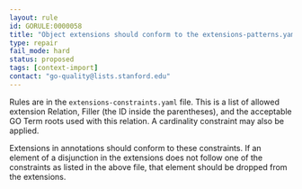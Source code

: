 ```yaml
---
layout: rule
id: GORULE:0000058
title: "Object extensions should conform to the extensions-patterns.yaml file in metadata"
type: repair
fail_mode: hard
status: proposed
tags: [context-import]
contact: "go-quality@lists.stanford.edu"
---
```

Rules are in the `extensions-constraints.yaml` file. This is
a list of allowed extension Relation, Filler (the ID inside the parentheses), and
the acceptable GO Term roots used with this relation. A cardinality constraint may also be
applied.

Extensions in annotations should conform to these constraints. If an element of a
disjunction in the extensions does not follow one of the constraints as listed in
the above file, that element should be dropped from the extensions.
